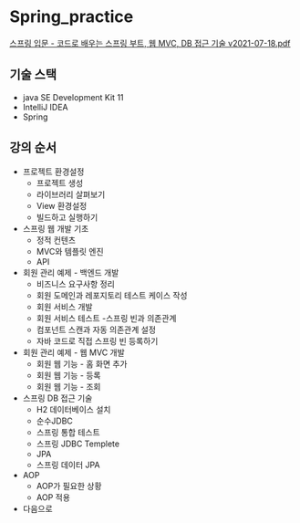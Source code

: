 # Spring_practice
[스프링 입문 - 코드로 배우는 스프링 부트, 웹 MVC, DB 접근 기술 v2021-07-18.pdf](https://github.com/britko/Spring_practice/blob/master/%EC%8A%A4%ED%94%84%EB%A7%81%20%EC%9E%85%EB%AC%B8%20-%20%EC%BD%94%EB%93%9C%EB%A1%9C%20%EB%B0%B0%EC%9A%B0%EB%8A%94%20%EC%8A%A4%ED%94%84%EB%A7%81%20%EB%B6%80%ED%8A%B8%2C%20%EC%9B%B9%20MVC%2C%20DB%20%EC%A0%91%EA%B7%BC%20%EA%B8%B0%EC%88%A0%20v2021-07-18.pdf)

## 기술 스택
- java SE Development Kit 11
- IntelliJ IDEA
- Spring

## 강의 순서
- 프로젝트 환경설정
  - 프로젝트 생성
  - 라이브러리 살펴보기
  - View 환경설정
  - 빌드하고 실행하기
- 스프링 웹 개발 기초
  - 정적 컨텐츠
  - MVC와 템플릿 엔진
  - API
- 회원 관리 예제 - 백엔드 개발
  - 비즈니스 요구사항 정리
  - 회원 도메인과 레포지토리 테스트 케이스 작성
  - 회원 서비스 개발
  - 회원 서비스 테스트
-스프링 빈과 의존관계
  - 컴포넌트 스캔과 자동 의존관계 설정
  - 자바 코드로 직접 스프링 빈 등록하기
- 회원 관리 예제 - 웹 MVC 개발
  - 회원 웹 기능 - 홈 화면 추가
  - 회원 웹 기능 - 등록
  - 회원 웹 기능 - 조회
- 스프링 DB 접근 기술
  - H2 데이터베이스 설치
  - 순수JDBC
  - 스프링 통합 테스트
  - 스프링 JDBC Templete
  - JPA
  - 스프링 데이터 JPA
- AOP
  - AOP가 필요한 상황
  - AOP 적용
- 다음으로